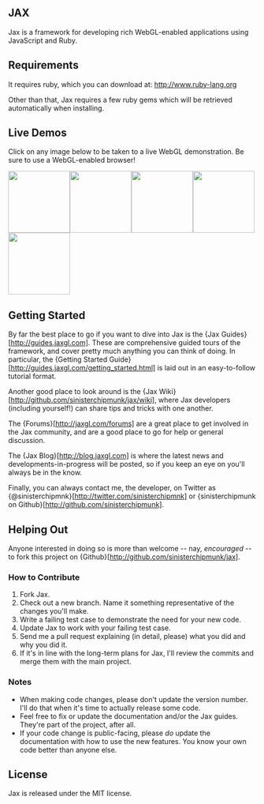 ## JAX

Jax is a framework for developing rich WebGL-enabled applications using JavaScript and Ruby.

## Requirements

It requires ruby, which you can download at: http://www.ruby-lang.org

Other than that, Jax requires a few ruby gems which will be retrieved automatically when installing.

## Live Demos

Click on any image below to be taken to a live WebGL demonstration. Be sure to use a WebGL-enabled browser!

[<img src="http://sinisterchipmunk.github.com/images/screenshots/dungeon.png" width="125" height="125">](http://sinisterchipmunk.github.com/dungeon.html)[<img src="http://sinisterchipmunk.github.com/images/screenshots/meadow.png" width="125" height="125">](http://sinisterchipmunk.github.com/meadow.html)[<img src="http://sinisterchipmunk.github.com/images/screenshots/materials.png" width="125" height="125">](http://sinisterchipmunk.github.com/materials.html)[<img src="http://sinisterchipmunk.github.com/images/screenshots/lighting.png" width="125" height="125">](http://sinisterchipmunk.github.com/lights_and_shadows.html)[<img src="http://sinisterchipmunk.github.com/images/screenshots/blobular.png" width="125" height="125">](http://sinisterchipmunk.github.com/blobular.html)

## Getting Started

By far the best place to go if you want to dive into Jax is the {Jax Guides}[http://guides.jaxgl.com]. These are comprehensive guided tours of the framework, and cover pretty much anything you can think of doing. In particular, the {Getting Started Guide}[http://guides.jaxgl.com/getting_started.html] is laid out in an easy-to-follow tutorial format.

Another good place to look around is the {Jax Wiki}[http://github.com/sinisterchipmunk/jax/wiki], where Jax developers (including yourself!) can share tips and tricks with one another.

The {Forums}[http://jaxgl.com/forums] are a great place to get involved in the Jax community, and are a good place to go for help or general discussion.

The {Jax Blog}[http://blog.jaxgl.com] is where the latest news and developments-in-progress will be posted, so if you keep an eye on you'll always be in the know.

Finally, you can always contact me, the developer, on Twitter as {@sinisterchipmnk}[http://twitter.com/sinisterchipmnk] or {sinisterchipmunk on Github}[http://github.com/sinisterchipmunk].

## Helping Out

Anyone interested in doing so is more than welcome -- nay, _encouraged_ -- to fork this project on {Github}[http://github.com/sinisterchipmunk/jax].

### How to Contribute

1. Fork Jax.
2. Check out a new branch. Name it something representative of the changes you'll make.
3. Write a failing test case to demonstrate the need for your new code.
4. Update Jax to work with your failing test case.
5. Send me a pull request explaining (in detail, please) what you did and why you did it.
6. If it's in line with the long-term plans for Jax, I'll review the commits and merge them with the main project.

### Notes

* When making code changes, please don't update the version number. I'll do that when it's time to actually release some code.
* Feel free to fix or update the documentation and/or the Jax guides. They're part of the project, after all.
* If your code change is public-facing, please _do_ update the documentation with how to use the new features. You know your own code better than anyone else.

## License

Jax is released under the MIT license.
